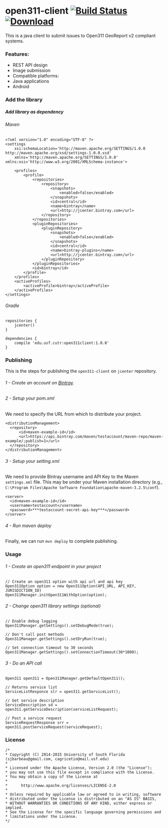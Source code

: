 # open311-client [![Build Status](https://travis-ci.org/CUTR-at-USF/open311-client.svg?branch=master)](https://travis-ci.org/CUTR-at-USF/open311-client) [ ![Download](https://api.bintray.com/packages/cutr-at-usf/cutr-mvn-repo/open311client/images/download.svg) ](https://bintray.com/cutr-at-usf/cutr-mvn-repo/open311client/_latestVersion)

This is a java client to submit issues to Open311 GeoReport v2 compliant systems.

### Features:

* REST API design
* Image submission
* Compatible platforms:
 * Java applications
 * Android 

### Add the library

##### Add library as dependency

###### Maven
```
<?xml version="1.0" encoding="UTF-8" ?>
<settings
	xsi:schemaLocation='http://maven.apache.org/SETTINGS/1.0.0 http://maven.apache.org/xsd/settings-1.0.0.xsd'
	xmlns='http://maven.apache.org/SETTINGS/1.0.0' xmlns:xsi='http://www.w3.org/2001/XMLSchema-instance'>

	<profiles>
		<profile>
			<repositories>
				<repository>
					<snapshots>
						<enabled>false</enabled>
					</snapshots>
					<id>central</id>
					<name>bintray</name>
					<url>http://jcenter.bintray.com</url>
				</repository>
			</repositories>
			<pluginRepositories>
				<pluginRepository>
					<snapshots>
						<enabled>false</enabled>
					</snapshots>
					<id>central</id>
					<name>bintray-plugins</name>
					<url>http://jcenter.bintray.com</url>
				</pluginRepository>
			</pluginRepositories>
			<id>bintray</id>
		</profile>
	</profiles>
	<activeProfiles>
		<activeProfile>bintray</activeProfile>
	</activeProfiles>
</settings>
```

###### Gradle
```
repositories {
    jcenter()
}

dependencies {
	compile 'edu.usf.cutr:open311client:1.0.0'
}
```

### Publishing

This is the steps for publishing the `open311-client` on `jcenter` repository.

###### 1 - Create an account on [Bintray](https://bintray.com/).
###### 2 - Setup your pom.xml
We need to specify the URL from which to distribute your project. 
```
<distributionManagement>
  <repository>
      <id>maven-example-id</id>
      <url>https://api.bintray.com/maven/testaccount/maven-repo/maven-example/;publish=1</url>
  </repository>
</distributionManagement>
```

###### 3 - Setup your setting.xml
We need to provide Bintray username and API Key to the Maven `settings.xml` file.  This may be under your Maven installation directory (e.g., `C:\Program Files\Apache Software Foundation\apache-maven-3.2.5\conf`).

```
<server>
  <id>maven-example-id</id>
  <username>testaccount</username>
  <password>***testaccount-secret-api-key***</password>
</server>
```

###### 4 - Run maven deploy

Finally, we can run ```mvn deploy``` to complete publishing.

### Usage

###### 1 - Create an open311 endpoint in your project

```
// Create an open311 option with api url and api key
Open311Option option = new Open311Option(API_URL, API_KEY, JURISDICTION_ID)
Open311Manager.initOpen311WithOption(option);
```

###### 2 - Change open311 library settings (optional)

```
// Enable debug logging 
Open311Manager.getSettings().setDebugMode(true);

// Don't call post methods 
Open311Manager.getSettings().setDryRun(true);

// Set connection timeout to 30 seconds
Open311Manager.getSettings().setConnectionTimeout(30*1000);
```


###### 3 - Do an API call

```
Open311 open311 = Open311Manager.getDefaultOpen311();

// Returns service list
ServiceListResponce slr = open311.getServiceList();

// Get service description
ServiceDescription sd = open311.getServiceDescription(serviceListRequest);

// Post a service request
ServiceRequestResponse srr = open311.postServiceRequest(serviceRequest);

```



### License 

```
/*
* Copyright (C) 2014-2015 University of South Florida (sjbarbeau@gmail.com, cagricetin@mail.usf.edu)
*
* Licensed under the Apache License, Version 2.0 (the "License");
* you may not use this file except in compliance with the License.
* You may obtain a copy of the License at
*
*      http://www.apache.org/licenses/LICENSE-2.0
*
* Unless required by applicable law or agreed to in writing, software
* distributed under the License is distributed on an "AS IS" BASIS,
* WITHOUT WARRANTIES OR CONDITIONS OF ANY KIND, either express or implied.
* See the License for the specific language governing permissions and
* limitations under the License.
*/

```
